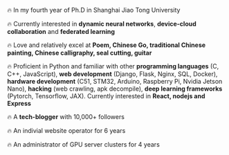<p>🔥 In my fourth year of Ph.D in Shanghai Jiao Tong University </p>
<p>🔥 Currently interested in <strong>dynamic neural networks</strong>, <strong>device-cloud collaboration</strong> and <strong>federated learning</strong></p>
<p>🔥 Love and relatively excel at <strong>Poem, Chinese Go, traditional Chinese painting, Chinese calligraphy, seal cutting, guitar</strong></p>
<p>🔥 Proficient in Python and familiar with other <strong>programming languages</strong> (C, C++, JavaScript), <strong>web development</strong> (Django, Flask, Nginx, SQL, Docker), <strong>hardware development</strong> (C51, STM32, Arduino, Raspberry Pi, Nvidia Jetson Nano), <strong>hacking</strong> (web crawling, apk decompile), <strong>deep learning frameworks</strong> (Pytorch, Tensorflow, JAX). Currently interested in <strong>React, nodejs and Express</strong></p>
<p>🔥 A <strong>tech-blogger</strong> with 10,000+ followers</p>
<p>🔥 An indivial website operator for 6 years</p>
<p>🔥 An administrator of GPU server clusters for 4 years</p>
